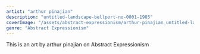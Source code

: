```yaml
---
artist: "arthur pinajian"
description: "untitled-landscape-bellport-no-0001-1985"
coverImage: "/assets/abstract-expressionism/arthur-pinajian_untitled-landscape-bellport-no-0001-1985.jpg"
genre: "Abstract Expressionism"
---
```

This is an art by arthur pinajian on Abstract Expressionism

